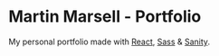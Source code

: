 # Martin Marsell - Portfolio

My personal portfolio made with [React](https://reactjs.org/), [Sass](https://sass-lang.com/) & [Sanity](https://www.sanity.io/).




